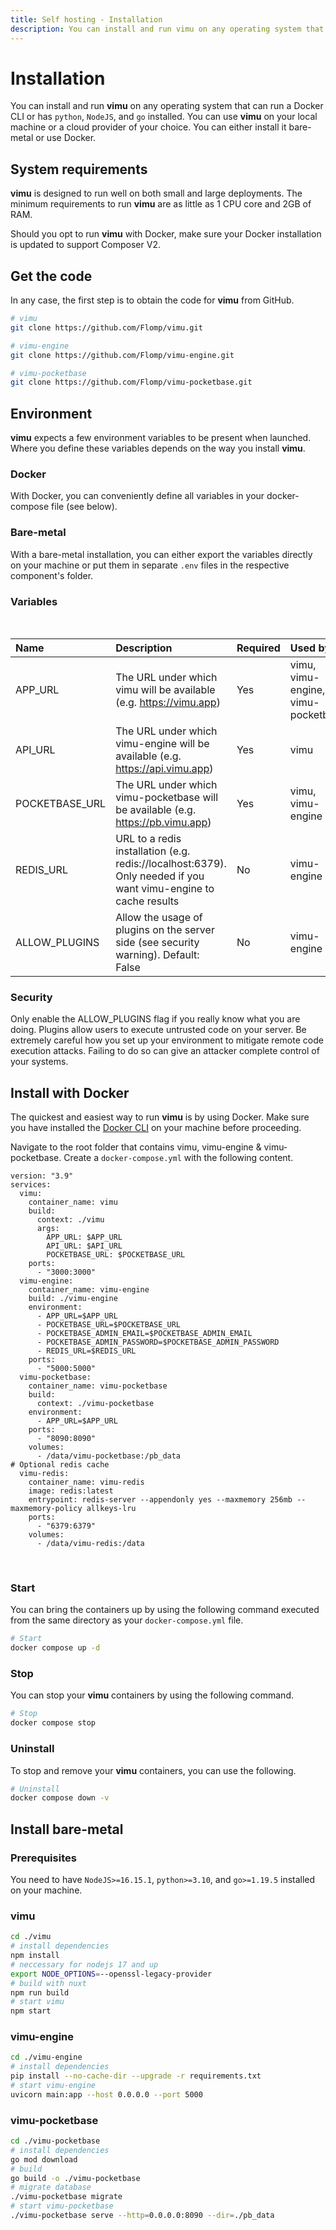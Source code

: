```yaml
---
title: Self hosting - Installation
description: You can install and run vimu on any operating system that can run a Docker CLI or has python, NodeJS, and go installed. You can use vimu on your local machine or a cloud provider of your choice. You can either install it bare-metal or use Docker.
---
```


# Installation

You can install and run **vimu** on any operating system that can run a Docker CLI or has ```python```, ```NodeJS```, and ```go``` installed. You can use **vimu** on your local machine or a cloud provider of your choice. You can either install it bare-metal or use Docker.

## System requirements

**vimu** is designed to run well on both small and large deployments. The minimum requirements to run **vimu** are as little as 1 CPU core and 2GB of RAM.

Should you opt to run **vimu** with Docker, make sure your Docker installation is updated to support Composer V2.

## Get the code

In any case, the first step is to obtain the code for **vimu** from GitHub.

```bash
# vimu
git clone https://github.com/Flomp/vimu.git

# vimu-engine
git clone https://github.com/Flomp/vimu-engine.git

# vimu-pocketbase
git clone https://github.com/Flomp/vimu-pocketbase.git

```

## Environment

**vimu** expects a few environment variables to be present when launched. Where you define these variables depends on the way you install **vimu**.

### Docker
With Docker, you can conveniently define all variables in your docker-compose file (see below).

### Bare-metal

With a bare-metal installation, you can either export the variables directly on your machine or put them in separate ```.env``` files in the respective component's folder.

### Variables
<br>

| Name           | Description                                                                                                     | Required | Used by                            |
| :------------- | :-------------------------------------------------------------------------------------------------------------- | :------- | :--------------------------------- |
| APP_URL        | The URL under which vimu will be available (e.g. https://vimu.app)                                              | Yes      | vimu, vimu-engine, vimu-pocketbase |
| API_URL        | The URL under which vimu-engine will be available (e.g. https://api.vimu.app)                                   | Yes      | vimu                               |
| POCKETBASE_URL | The URL under which vimu-pocketbase will be available (e.g. https://pb.vimu.app)                                | Yes      | vimu, vimu-engine                  |
| REDIS_URL      | URL to a redis installation (e.g. redis://localhost:6379). Only needed if you want vimu-engine to cache results | No       | vimu-engine                        |
| ALLOW_PLUGINS  | Allow the usage of plugins on the server side (see security warning). Default: False                            | No       | vimu-engine                        |

### Security

<div role="alert" class="v-alert v-sheet v-alert--prominent v-alert--text error--text"><div class="v-alert__wrapper"><i class="v-icon v-alert__icon mdi mdi-alert error--text"></i><div class="v-alert__content"> Only enable the ALLOW_PLUGINS flag if you really know what you are doing. Plugins allow users to execute untrusted code on your server. Be extremely careful how you set up your environment to mitigate remote code execution attacks. Failing to do so can give an attacker complete control of your systems.  </div></div></div>

## Install with Docker

The quickest and easiest way to run **vimu** is by using Docker. Make sure you have installed the <a href="https://www.docker.com/products/docker-desktop">Docker CLI</a> on your machine before proceeding.

Navigate to the root folder that contains vimu, vimu-engine & vimu-pocketbase. Create a ```docker-compose.yml``` with the following content.

```yml[docker-compose.yml]
version: "3.9"
services:
  vimu:
    container_name: vimu
    build:
      context: ./vimu
      args:
        APP_URL: $APP_URL
        API_URL: $API_URL
        POCKETBASE_URL: $POCKETBASE_URL
    ports:
      - "3000:3000"
  vimu-engine:
    container_name: vimu-engine
    build: ./vimu-engine
    environment:
      - APP_URL=$APP_URL
      - POCKETBASE_URL=$POCKETBASE_URL
      - POCKETBASE_ADMIN_EMAIL=$POCKETBASE_ADMIN_EMAIL
      - POCKETBASE_ADMIN_PASSWORD=$POCKETBASE_ADMIN_PASSWORD
      - REDIS_URL=$REDIS_URL
    ports:
      - "5000:5000"
  vimu-pocketbase:
    container_name: vimu-pocketbase
    build:
      context: ./vimu-pocketbase
    environment:
      - APP_URL=$APP_URL
    ports:
      - "8090:8090"
    volumes:
      - /data/vimu-pocketbase:/pb_data
# Optional redis cache 
  vimu-redis:
    container_name: vimu-redis
    image: redis:latest
    entrypoint: redis-server --appendonly yes --maxmemory 256mb --maxmemory-policy allkeys-lru
    ports:
      - "6379:6379"
    volumes:
      - /data/vimu-redis:/data
```
<br>

### Start

You can bring the containers up by using the following command executed from the same directory as your ```docker-compose.yml``` file.

```bash
# Start
docker compose up -d
```

### Stop

You can stop your **vimu** containers by using the following command.

```bash
# Stop
docker compose stop
```

### Uninstall

To stop and remove your **vimu** containers, you can use the following.

```bash
# Uninstall
docker compose down -v
```

## Install bare-metal

### Prerequisites

You need to have ```NodeJS>=16.15.1```, ```python>=3.10```, and ```go>=1.19.5``` installed on your machine.

### vimu

```bash
cd ./vimu
# install dependencies
npm install
# neccessary for nodejs 17 and up
export NODE_OPTIONS=--openssl-legacy-provider
# build with nuxt
npm run build
# start vimu
npm start
```

### vimu-engine

```bash
cd ./vimu-engine
# install dependencies
pip install --no-cache-dir --upgrade -r requirements.txt
# start vimu-engine
uvicorn main:app --host 0.0.0.0 --port 5000
```

### vimu-pocketbase

```bash
cd ./vimu-pocketbase
# install dependencies
go mod download
# build
go build -o ./vimu-pocketbase
# migrate database
./vimu-pocketbase migrate
# start vimu-pocketbase
./vimu-pocketbase serve --http=0.0.0.0:8090 --dir=./pb_data
```